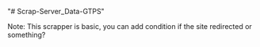 "# Scrap-Server_Data-GTPS" 

Note: This scrapper is basic, you can add condition if the site redirected or something?

